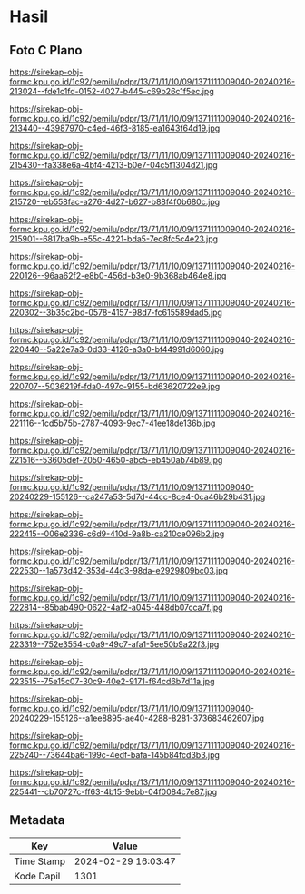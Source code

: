 # Hasil

## Foto C Plano

https://sirekap-obj-formc.kpu.go.id/1c92/pemilu/pdpr/13/71/11/10/09/1371111009040-20240216-213024--fde1c1fd-0152-4027-b445-c69b26c1f5ec.jpg

https://sirekap-obj-formc.kpu.go.id/1c92/pemilu/pdpr/13/71/11/10/09/1371111009040-20240216-213440--43987970-c4ed-46f3-8185-ea1643f64d19.jpg

https://sirekap-obj-formc.kpu.go.id/1c92/pemilu/pdpr/13/71/11/10/09/1371111009040-20240216-215430--fa338e6a-4bf4-4213-b0e7-04c5f1304d21.jpg

https://sirekap-obj-formc.kpu.go.id/1c92/pemilu/pdpr/13/71/11/10/09/1371111009040-20240216-215720--eb558fac-a276-4d27-b627-b88f4f0b680c.jpg

https://sirekap-obj-formc.kpu.go.id/1c92/pemilu/pdpr/13/71/11/10/09/1371111009040-20240216-215901--6817ba9b-e55c-4221-bda5-7ed8fc5c4e23.jpg

https://sirekap-obj-formc.kpu.go.id/1c92/pemilu/pdpr/13/71/11/10/09/1371111009040-20240216-220126--96aa62f2-e8b0-456d-b3e0-9b368ab464e8.jpg

https://sirekap-obj-formc.kpu.go.id/1c92/pemilu/pdpr/13/71/11/10/09/1371111009040-20240216-220302--3b35c2bd-0578-4157-98d7-fc615589dad5.jpg

https://sirekap-obj-formc.kpu.go.id/1c92/pemilu/pdpr/13/71/11/10/09/1371111009040-20240216-220440--5a22e7a3-0d33-4126-a3a0-bf44991d6060.jpg

https://sirekap-obj-formc.kpu.go.id/1c92/pemilu/pdpr/13/71/11/10/09/1371111009040-20240216-220707--5036219f-fda0-497c-9155-bd63620722e9.jpg

https://sirekap-obj-formc.kpu.go.id/1c92/pemilu/pdpr/13/71/11/10/09/1371111009040-20240216-221116--1cd5b75b-2787-4093-9ec7-41ee18de136b.jpg

https://sirekap-obj-formc.kpu.go.id/1c92/pemilu/pdpr/13/71/11/10/09/1371111009040-20240216-221516--53605def-2050-4650-abc5-eb450ab74b89.jpg

https://sirekap-obj-formc.kpu.go.id/1c92/pemilu/pdpr/13/71/11/10/09/1371111009040-20240229-155126--ca247a53-5d7d-44cc-8ce4-0ca46b29b431.jpg

https://sirekap-obj-formc.kpu.go.id/1c92/pemilu/pdpr/13/71/11/10/09/1371111009040-20240216-222415--006e2336-c6d9-410d-9a8b-ca210ce096b2.jpg

https://sirekap-obj-formc.kpu.go.id/1c92/pemilu/pdpr/13/71/11/10/09/1371111009040-20240216-222530--1a573d42-353d-44d3-98da-e2929809bc03.jpg

https://sirekap-obj-formc.kpu.go.id/1c92/pemilu/pdpr/13/71/11/10/09/1371111009040-20240216-222814--85bab490-0622-4af2-a045-448db07cca7f.jpg

https://sirekap-obj-formc.kpu.go.id/1c92/pemilu/pdpr/13/71/11/10/09/1371111009040-20240216-223319--752e3554-c0a9-49c7-afa1-5ee50b9a22f3.jpg

https://sirekap-obj-formc.kpu.go.id/1c92/pemilu/pdpr/13/71/11/10/09/1371111009040-20240216-223515--75e15c07-30c9-40e2-9171-f64cd6b7d11a.jpg

https://sirekap-obj-formc.kpu.go.id/1c92/pemilu/pdpr/13/71/11/10/09/1371111009040-20240229-155126--a1ee8895-ae40-4288-8281-373683462607.jpg

https://sirekap-obj-formc.kpu.go.id/1c92/pemilu/pdpr/13/71/11/10/09/1371111009040-20240216-225240--73644ba6-199c-4edf-bafa-145b84fcd3b3.jpg

https://sirekap-obj-formc.kpu.go.id/1c92/pemilu/pdpr/13/71/11/10/09/1371111009040-20240216-225441--cb70727c-ff63-4b15-9ebb-04f0084c7e87.jpg


## Metadata

| Key        | Value               |
| ---------- | ------------------- |
| Time Stamp | 2024-02-29 16:03:47 |
| Kode Dapil | 1301                |



